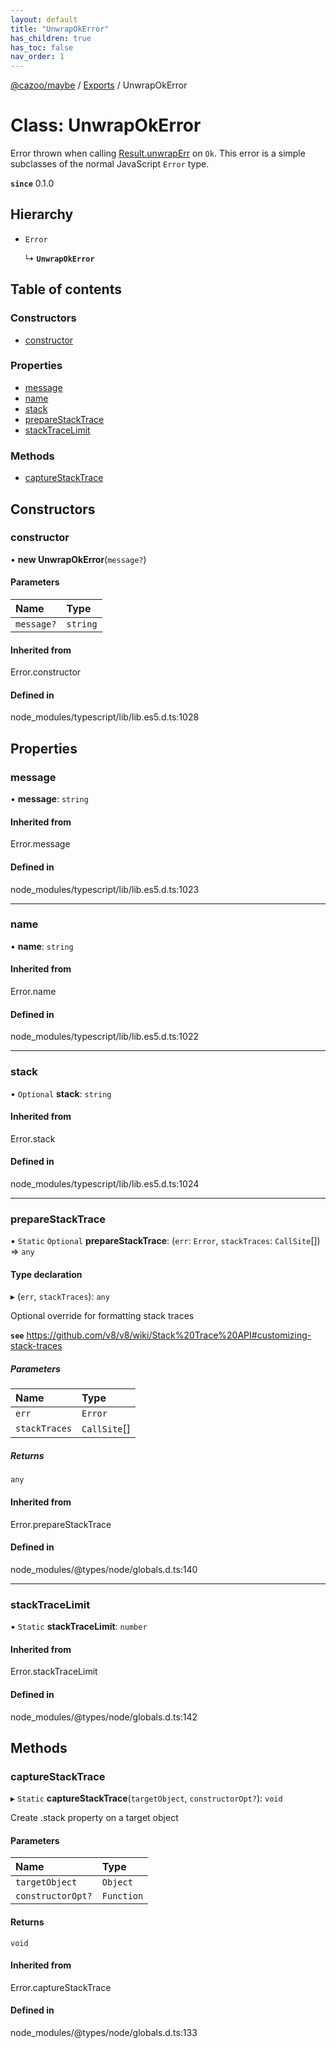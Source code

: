 ```yaml
---
layout: default
title: "UnwrapOkError"
has_children: true
has_toc: false
nav_order: 1
---
```


[@cazoo/maybe](../README.md) / [Exports](../modules.md) / UnwrapOkError

# Class: UnwrapOkError

Error thrown when calling [Result.unwrapErr](../Result/index.md#unwraperr) on `Ok`. This
error is a simple subclasses of the normal JavaScript `Error` type.

**`since`** 0.1.0

## Hierarchy

- `Error`

  ↳ **`UnwrapOkError`**

## Table of contents

### Constructors

- [constructor](index.md#constructor)

### Properties

- [message](index.md#message)
- [name](index.md#name)
- [stack](index.md#stack)
- [prepareStackTrace](index.md#preparestacktrace)
- [stackTraceLimit](index.md#stacktracelimit)

### Methods

- [captureStackTrace](index.md#capturestacktrace)

## Constructors

### constructor

• **new UnwrapOkError**(`message?`)

#### Parameters

| Name | Type |
| :------ | :------ |
| `message?` | `string` |

#### Inherited from

Error.constructor

#### Defined in

node_modules/typescript/lib/lib.es5.d.ts:1028

## Properties

### message

• **message**: `string`

#### Inherited from

Error.message

#### Defined in

node_modules/typescript/lib/lib.es5.d.ts:1023

___

### name

• **name**: `string`

#### Inherited from

Error.name

#### Defined in

node_modules/typescript/lib/lib.es5.d.ts:1022

___

### stack

• `Optional` **stack**: `string`

#### Inherited from

Error.stack

#### Defined in

node_modules/typescript/lib/lib.es5.d.ts:1024

___

### prepareStackTrace

▪ `Static` `Optional` **prepareStackTrace**: (`err`: `Error`, `stackTraces`: `CallSite`[]) => `any`

#### Type declaration

▸ (`err`, `stackTraces`): `any`

Optional override for formatting stack traces

**`see`** https://github.com/v8/v8/wiki/Stack%20Trace%20API#customizing-stack-traces

##### Parameters

| Name | Type |
| :------ | :------ |
| `err` | `Error` |
| `stackTraces` | `CallSite`[] |

##### Returns

`any`

#### Inherited from

Error.prepareStackTrace

#### Defined in

node_modules/@types/node/globals.d.ts:140

___

### stackTraceLimit

▪ `Static` **stackTraceLimit**: `number`

#### Inherited from

Error.stackTraceLimit

#### Defined in

node_modules/@types/node/globals.d.ts:142

## Methods

### captureStackTrace

▸ `Static` **captureStackTrace**(`targetObject`, `constructorOpt?`): `void`

Create .stack property on a target object

#### Parameters

| Name | Type |
| :------ | :------ |
| `targetObject` | `Object` |
| `constructorOpt?` | `Function` |

#### Returns

`void`

#### Inherited from

Error.captureStackTrace

#### Defined in

node_modules/@types/node/globals.d.ts:133
